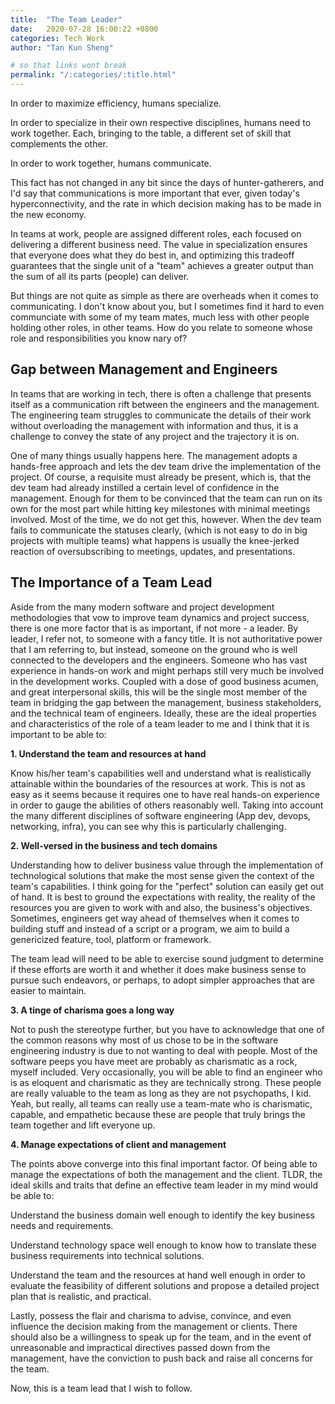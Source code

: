 ```yaml
---
title:  "The Team Leader"
date:   2020-07-28 16:00:22 +0800
categories: Tech Work
author: "Tan Kun Sheng"

# so that links wont break
permalink: "/:categories/:title.html" 
---
```


In order to maximize efficiency, humans specialize.

In order to specialize in their own respective disciplines, humans need to work together. Each, bringing to the table, a different set of skill that complements the other.  

In order to work together, humans communicate.

This fact has not changed in any bit since the days of hunter-gatherers, and I'd say that communications is more important that ever, given today's hyperconnectivity, and the rate in which decision making has to be made in the new economy.

In teams at work, people are assigned different roles, each focused on delivering a different business need. The value in specialization ensures that everyone does what they do best in, and optimizing this tradeoff guarantees that the single unit of a "team" achieves a greater output than the sum of all its parts (people) can deliver. 

But things are not quite as simple as there are overheads when it comes to communicating. I don't know about you, but I sometimes find it hard to even communciate with some of my team mates, much less with other people holding other roles, in other teams. How do you relate to someone whose role and responsibilities you know nary of?

## Gap between Management and Engineers
In teams that are working in tech, there is often a challenge that presents itself as a communication rift between the engineers and the management. The engineering team struggles to communicate the details of their work without overloading the management with information and thus, it is a challenge to convey the state of any project and the trajectory it is on. 

One of many things usually happens here. The management adopts a hands-free approach and lets the dev team drive the implementation of the project. Of course, a requisite must already be present, which is, that the dev team had already instilled a certain level of confidence in the management. Enough for them to be convinced that the team can run on its own for the most part while hitting key milestones with minimal meetings involved. Most of the time, we do not get this, however. When the dev team fails to communicate the statuses clearly, (which is not easy to do in big projects with multiple teams) what happens is usually the knee-jerked reaction of oversubscribing to meetings, updates, and presentations.

## The Importance of a Team Lead
Aside from the many modern software and project development methodologies that vow to improve team dynamics and project success, there is one more factor that is as important, if not more - a leader. By leader, I refer not, to someone with a fancy title. It is not authoritative power that I am referring to, but instead, someone on the ground who is well connected to the developers and the engineers. Someone who has vast experience in hands-on work and might perhaps still very much be involved in the development works. Coupled with a dose of good business acumen, and great interpersonal skills, this will be the single most member of the team in bridging the gap between the management, business stakeholders, and the technical team of engineers. Ideally, these are the ideal properties and characteristics of the role of a team leader to me and I think that it is important to be able to:

**1. Understand the team and resources at hand**

Know his/her team's capabilities well and understand what is realistically attainable within the boundaries of the resources at work. This is not as easy as it seems because it requires one to have real hands-on experience in order to gauge the abilities of others reasonably well. Taking into account the many different disciplines of software engineering (App dev, devops, networking, infra), you can see why this is particularly challenging.

**2. Well-versed in the business and tech domains**

Understanding how to deliver business value through the implementation of technological solutions that make the most sense given the context of the team's capabilities. I think going for the "perfect" solution can easily get out of hand. It is best to ground the expectations with reality, the reality of the resources you are given to work with and also, the business's objectives. Sometimes, engineers get way ahead of themselves when it comes to building stuff and instead of a script or a program, we aim to build a genericized feature, tool, platform or framework.

The team lead will need to be able to exercise sound judgment to determine if these efforts are worth it and whether it does make business sense to pursue such endeavors, or perhaps, to adopt simpler approaches that are easier to maintain.

**3. A tinge of charisma goes a long way**

Not to push the stereotype further, but you have to acknowledge that one of the common reasons why most of us chose to be in the software engineering industry is due to not wanting to deal with people. Most of the software peeps you have meet are probably as charismatic as a rock, myself included. Very occasionally, you will be able to find an engineer who is as eloquent and charismatic as they are technically strong. These people are really valuable to the team as long as they are not psychopaths, I kid. Yeah, but really, all teams can really use a team-mate who is charismatic, capable, and empathetic because these are people that truly brings the team together and lift everyone up.

**4. Manage expectations of client and management**

The points above converge into this final important factor. Of being able to manage the expectations of both the management and the client. TLDR, the ideal skills and traits that define an effective team leader in my mind would be able to:

Understand the business domain well enough to identify the key business needs and requirements. 

Understand technology space well enough to know how to translate these business requirements into technical solutions. 

Understand the team and the resources at hand well enough in order to evaluate the feasibility of different solutions and propose a detailed project plan that is realistic, and practical.

Lastly, possess the flair and charisma to advise, convince, and even influence the decision making from the management or clients. There should also be a willingness to speak up for the team, and in the event of unreasonable and impractical directives passed down from the management, have the conviction to push back and raise all concerns for the team.

Now, this is a team lead that I wish to follow.





